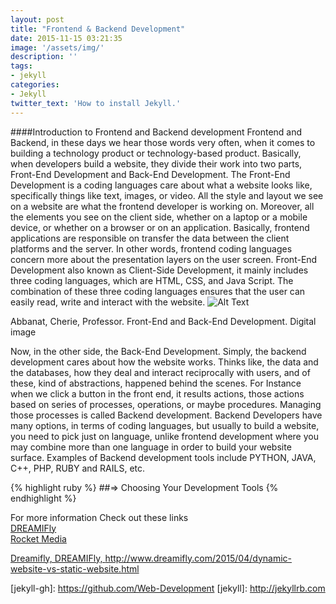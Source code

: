 ```yaml
---
layout: post
title: "Frontend & Backend Development"
date: 2015-11-15 03:21:35
image: '/assets/img/'
description: ''
tags:
- jekyll
categories:
- Jekyll 
twitter_text: 'How to install Jekyll.'
---
```

####Introduction to Frontend and Backend development
Frontend and Backend, in these days we hear those words very often, when it comes to building a technology product or technology-based product. Basically, when developers build a website, they divide their work into two parts, Front-End Development and Back-End Development.
The Front-End Development is a coding languages care about what a website looks like, specifically things like text, images, or video. All the style and layout we see on a website are what the frontend developer is working on. Moreover, all the elements you see on the client side, whether on a laptop or a mobile device, or whether on a browser or on an application. Basically, frontend applications are responsible on transfer the data between the client platforms and the server. In other words, frontend coding languages concern more about the presentation layers on the user screen.
Front-End Development also known as Client-Side Development, it mainly includes three coding languages, which are HTML, CSS, and Java Script. The combination of these three coding languages ensures that the user can easily read, write and interact with the website.
![Alt Text](http://www.3nytechnology.com/wp-content/uploads/2014/09/Website-Frontend-and-Backend.jpg)
<p style="font-size:50 color:black% color:black">Abbanat, Cherie, Professor. Front-End and Back-End Development. Digital image</p>  

Now, in the other side, the Back-End Development. Simply, the backend development cares about how the website works. Thinks like, the data and the databases, how they deal and interact reciprocally with users, and of these, kind of abstractions, happened behind the scenes. For Instance when we click a button in the front end, it results actions, those actions based on series of processes, operations, or maybe procedures. Managing those processes is called Backend development.
Backend Developers have many options, in terms of coding languages, but usually to build a website, you need to pick just on language, unlike frontend development where you may combine more than one language in order to build your website surface. Examples of Backend development tools include PYTHON, JAVA, C++, PHP, RUBY and RAILS, etc.



{% highlight ruby %}
##=> Choosing Your Development Tools
{% endhighlight %}




For more information Check out these links  
<a href="http://www.dreamifly.com/2015/04/dynamic-website-vs-static-website.html">DREAMIFly</a>  
<a href="https://rocketmedia.com/blog/static-vs-dynamic-websites">Rocket Media</a>  
  
<a href="http://www.dreamifly.com/2015/04/dynamic-website-vs-static-website.html"><p style="font-size=6">Dreamifly, DREAMIFly, http://www.dreamifly.com/2015/04/dynamic-website-vs-static-website.html</p></a>
[jekyll-gh]: https://github.com/Web-Development
[jekyll]:    http://jekyllrb.com
